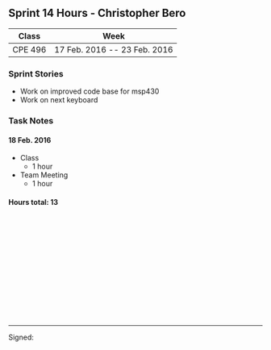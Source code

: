 ## Sprint 14 Hours - Christopher Bero

Class | Week
----- | ----
CPE 496 | 17 Feb. 2016 -- 23 Feb. 2016

### Sprint Stories

* Work on improved code base for msp430
* Work on next keyboard

### Task Notes

#### 18 Feb. 2016

* Class
	* 1 hour
* Team Meeting
	* 1 hour

#### Hours total: 13



<br><br><br><br><br><br>
<br><br><br><br><br><br>

---

Signed: 
